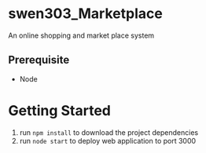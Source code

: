 # swen303_Marketplace
An online shopping and market place system

## Prerequisite
* Node

# Getting Started

1. run `npm install` to download the project dependencies
2. run `node start` to deploy web application to port 3000
